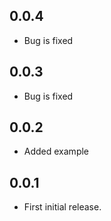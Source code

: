 ## 0.0.4

* Bug is fixed 
## 0.0.3

* Bug is fixed 
## 0.0.2

* Added example 

## 0.0.1

* First initial release.
